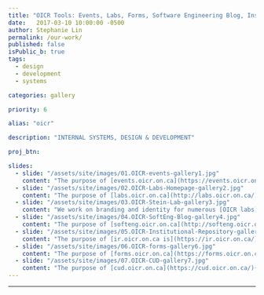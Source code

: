 ```yaml
---
title: "OICR Tools: Events, Labs, Forms, Software Engineering Blog, Institutional Repository"
date:   2017-03-10 10:00:00 -0500
author: Stephanie Lin
permalink: /our-work/
published: false
isPublic_b: true
tags:
  - design
  - development
  - systems

categories: gallery

priority: 6

alias: "oicr"

description: "INTERNAL SYSTEMS, DESIGN & DEVELOPMENT"

proj_btn:

slides:
  - slide: "/assets/site/images/01.OICR-events-gallery1.jpg"
    content: "The purpose of [events.oicr.on.ca](https://events.oicr.on.ca/){:target=\"_blank\"} is to promote OICR’s involvement within research communities. OICR Events provides researchers with the important details about OICR events as well as a way to register for them. The backend allows administrators to set up all of the details, forms and email notifications that are necessary for this registration process to occur efficiently."
  - slide: "/assets/site/images/02.OICR-Labs-Homepage-gallery2.jpg"
    content: "The purpose of [labs.oicr.on.ca](http://labs.oicr.on.ca/){:target=\"_blank\"} is to help OICR labs promote their mission and unique personality, share recent research activities and recruit top talent. The live content editor provides great efficiencies by allowing the teams to keep their information current whenever they like."
  - slide: "/assets/site/images/03.OICR-Stein-Lab-gallery3.jpg"
    content: "We work on branding and identity for numerous [OICR labs](http://labs.oicr.on.ca/){:target=\"_blank\"} that helps them display their unique personalities. Labs can take ownership of their message and presentation in order to target specific groups of candidates as well as help attract funding."    
  - slide: "/assets/site/images/04.OICR-SoftEng-Blog-gallery4.jpg"
    content: "The purpose of [softeng.oicr.on.ca](http://softeng.oicr.on.ca/){:target=\"_blank\"} is for the OICR Software Engineering team to publish articles about the impressive tools they are building that empower researchers in their endeavours to elucidate cancer. The blog increases visibility of the team outside of the institute and allows the team to showcase their expertise, cutting-edge technology, groundbreaking tools and upcoming events. It also acts as a recruitment tool; inspiring a technical audience to join the team."
  - slide: "/assets/site/images/05.OICR-Institutional-Repository-gallery5.jpg"
    content: "The purpose of [ir.oicr.on.ca is](https://ir.oicr.on.ca/){:target=\"_blank\"} to allow OICR researchers to share collections of citations and digital assets/site. The website is a useful online resource because it encourages author collaboration and file sharing. It also includes a powerful search engine for researchers to find topics and investigators they interest them."
  - slide: "/assets/site/images/06.OICR-forms-gallery6.jpg"
    content: "The purpose of [forms.oicr.on.ca](https://forms.oicr.on.ca/){:target=\"_blank\"} is to compile important online sign-up forms in one place for OICR employees.  An OICR employee can fill out a form to easily request things such as a CUD group, lab space, jira project or wiki project.  This in turn saves time and ensures that the correct people are notified of requests."
  - slide: "/assets/site/images/07.OICR-CUD-gallery7.jpg"
    content: "The purpose of [cud.oicr.on.ca](https://cud.oicr.on.ca/){:target=\"_blank\"} is to store the identity (username, password, profile) of OICR employees and their collaborators in one centralized spot and to connect all websites to this single account.  The CUD allows its members to securely log in to a number of connected websites and services with a single account. It allows a group owner to maintain group information and add member accounts to their group, which in turn means less assistance required by the OICR help desk."
---
```


---
